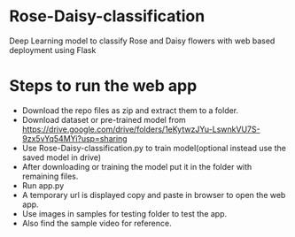 # Rose-Daisy-classification
Deep Learning model to classify Rose and Daisy flowers with web based deployment using Flask

# Steps to run the web app
* Download the repo files as zip and extract them to a folder.
* Download dataset or pre-trained model from https://drive.google.com/drive/folders/1eKytwzJYu-LswnkVU7S-9zx5vYq54MYi?usp=sharing
* Use Rose-Daisy-classification.py to train model(optional instead use the saved model in drive)
* After downloading or training the model put it in the folder with remaining files.
* Run app.py
* A temporary url is displayed copy and paste in browser to open the web app.
* Use images in samples for testing folder to test the app.
* Also find the sample video for reference.
